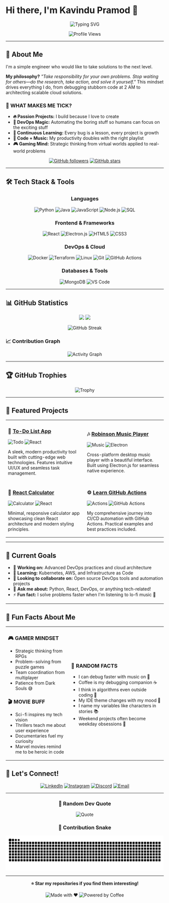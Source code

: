 # Hi there, I'm Kavindu Pramod 👋

<div align="center">
  
  ![Typing SVG](https://readme-typing-svg.herokuapp.com?font=Fira+Code&size=30&duration=3000&pause=1000&color=00D9FF&center=true&vCenter=true&width=600&lines=Software+Engineer+%F0%9F%9A%80;DevOps+Enthusiast+%E2%9A%99%EF%B8%8F;Lifelong+Learner+%F0%9F%93%9A;Problem+Solver+%F0%9F%92%A1)
  
  <img src="https://komarev.com/ghpvc/?username=KavinduPramod&color=blueviolet&style=flat-square&label=Profile+Views" alt="Profile Views"/>
  
</div>

---

## 🚀 About Me

<tr>
<td width="60%">

I'm a simple engineer who would like to take solutions to the next level.

**My philosophy?** *"Take responsibility for your own problems. Stop waiting for others—do the research, take action, and solve it yourself."* This mindset drives everything I do, from debugging stubborn code at 2 AM to architecting scalable cloud solutions.

### 🎨 **WHAT MAKES ME TICK?**

- **🔥 Passion Projects:** I build because I love to create
- **🚀 DevOps Magic:** Automating the boring stuff so humans can focus on the exciting stuff
- **🧠 Continuous Learning:** Every bug is a lesson, every project is growth
- **🎵 Code + Music:** My productivity doubles with the right playlist
- **🎮 Gaming Mind:** Strategic thinking from virtual worlds applied to real-world problems

</td>
</tr>

<div align="center">
  
  [![GitHub followers](https://img.shields.io/github/followers/KavinduPramod?style=social)](https://github.com/KavinduPramod)
  [![GitHub stars](https://img.shields.io/github/stars/KavinduPramod?style=social)](https://github.com/KavinduPramod)
  
</div>

---

## 🛠️ Tech Stack & Tools

<div align="center">

### Languages
![Python](https://img.shields.io/badge/Python-3776AB?style=for-the-badge&logo=python&logoColor=white)
![Java](https://img.shields.io/badge/Java-ED8B00?style=for-the-badge&logo=openjdk&logoColor=white)
![JavaScript](https://img.shields.io/badge/JavaScript-F7DF1E?style=for-the-badge&logo=javascript&logoColor=black)
![Node.js](https://img.shields.io/badge/Node.js-43853D?style=for-the-badge&logo=node.js&logoColor=white)
![SQL](https://img.shields.io/badge/SQL-316192?style=for-the-badge&logo=postgresql&logoColor=white)

### Frontend & Frameworks
![React](https://img.shields.io/badge/React-20232A?style=for-the-badge&logo=react&logoColor=61DAFB)
![Electron.js](https://img.shields.io/badge/Electron-191970?style=for-the-badge&logo=Electron&logoColor=white)
![HTML5](https://img.shields.io/badge/HTML5-E34F26?style=for-the-badge&logo=html5&logoColor=white)
![CSS3](https://img.shields.io/badge/CSS3-1572B6?style=for-the-badge&logo=css3&logoColor=white)

### DevOps & Cloud
![Docker](https://img.shields.io/badge/Docker-2496ED?style=for-the-badge&logo=docker&logoColor=white)
![Terraform](https://img.shields.io/badge/Terraform-623CE4?style=for-the-badge&logo=terraform&logoColor=white)
![Linux](https://img.shields.io/badge/Linux-FCC624?style=for-the-badge&logo=linux&logoColor=black)
![Git](https://img.shields.io/badge/Git-F05032?style=for-the-badge&logo=git&logoColor=white)
![GitHub Actions](https://img.shields.io/badge/GitHub_Actions-2088FF?style=for-the-badge&logo=github-actions&logoColor=white)

### Databases & Tools
![MongoDB](https://img.shields.io/badge/MongoDB-4EA94B?style=for-the-badge&logo=mongodb&logoColor=white)
![VS Code](https://img.shields.io/badge/VS_Code-007ACC?style=for-the-badge&logo=visual-studio-code&logoColor=white)

</div>

---

## 📊 GitHub Statistics

<div align="center">
  
  <img height="180em" src="https://github-readme-stats.vercel.app/api?username=KavinduPramod&show_icons=true&theme=tokyonight&include_all_commits=true&count_private=true"/>
  <img height="180em" src="https://github-readme-stats.vercel.app/api/top-langs/?username=KavinduPramod&layout=compact&langs_count=8&theme=tokyonight"/>
  
</div>

<div align="center">
  
  ![GitHub Streak](https://github-readme-streak-stats.herokuapp.com/?user=KavinduPramod&theme=tokyonight)
  
</div>

### 📈 Contribution Graph
<div align="center">
  
  ![Activity Graph](https://github-readme-activity-graph.vercel.app/graph?username=KavinduPramod&bg_color=1a1b27&color=38bdae&line=70a5fd&point=bf91f3&area=true&hide_border=true)
  
</div>

---

## 🏆 GitHub Trophies

<div align="center">
  
  ![Trophy](https://github-profile-trophy.vercel.app/?username=KavinduPramod&theme=tokyonight&no-frame=false&no-bg=false&margin-w=4&row=1)
  
</div>

---

## 🌟 Featured Projects

<div align="center">

<table>
<tr>
<td width="50%">

### 📝 [To-Do List App](https://github.com/KavinduPramod/todo-list)
![Todo](https://img.shields.io/badge/Status-Active-success?style=flat-square)
![React](https://img.shields.io/badge/React-61DAFB?style=flat-square&logo=react&logoColor=white)

A sleek, modern productivity tool built with cutting-edge web technologies. Features intuitive UI/UX and seamless task management.

</td>
<td width="50%">

### 🎶 [Robinson Music Player](https://github.com/KavinduPramod/Robinson-MusicPlayer)
![Music](https://img.shields.io/badge/Status-Completed-blue?style=flat-square)
![Electron](https://img.shields.io/badge/Electron-47848F?style=flat-square&logo=electron&logoColor=white)

Cross-platform desktop music player with a beautiful interface. Built using Electron.js for seamless native experience.

</td>
</tr>
<tr>
<td width="50%">

### 🧮 [React Calculator](https://github.com/KavinduPramod/react_calculator)
![Calculator](https://img.shields.io/badge/Status-Active-success?style=flat-square)
![React](https://img.shields.io/badge/React-61DAFB?style=flat-square&logo=react&logoColor=white)

Minimal, responsive calculator app showcasing clean React architecture and modern styling principles.

</td>
<td width="50%">

### ⚙️ [Learn GitHub Actions](https://github.com/KavinduPramod/learn-git-actions)
![Actions](https://img.shields.io/badge/Status-Learning-yellow?style=flat-square)
![GitHub Actions](https://img.shields.io/badge/GitHub_Actions-2088FF?style=flat-square&logo=github-actions&logoColor=white)

My comprehensive journey into CI/CD automation with GitHub Actions. Practical examples and best practices included.

</td>
</tr>
</table>

</div>

---

## 🎯 Current Goals

- 🔭 **Working on:** Advanced DevOps practices and cloud architecture
- 🌱 **Learning:** Kubernetes, AWS, and Infrastructure as Code
- 👯 **Looking to collaborate on:** Open source DevOps tools and automation projects
- 💬 **Ask me about:** Python, React, DevOps, or anything tech-related!
- ⚡ **Fun fact:** I solve problems faster when I'm listening to lo-fi music 🎵

---
## 🌈 Fun Facts About Me
<div align="center">

<table>
<tr>
<td width="40%">

### 🎮 **GAMER MINDSET**
- Strategic thinking from RPGs
- Problem-solving from puzzle games  
- Team coordination from multiplayer
- Patience from Dark Souls 😅

### 🎬 **MOVIE BUFF**
- Sci-fi inspires my tech vision
- Thrillers teach me about user experience
- Documentaries fuel my curiosity
- Marvel movies remind me to be heroic in code

</td>
<td width="60%">

### 🔮 **RANDOM FACTS**
- I can debug faster with music on 🎵
- Coffee is my debugging companion ☕
- I think in algorithms even outside coding 🧠
- My IDE theme changes with my mood 🎨
- I name my variables like characters in stories 📚
- Weekend projects often become weekday obsessions 🚀

</td>
</tr>
</table>

</div>

## 🤝 Let's Connect!

<div align="center">

[![LinkedIn](https://img.shields.io/badge/LinkedIn-0077B5?style=for-the-badge&logo=linkedin&logoColor=white)](https://www.linkedin.com/in/kavindupramod)
[![Instagram](https://img.shields.io/badge/Instagram-E4405F?style=for-the-badge&logo=instagram&logoColor=white)](https://www.instagram.com/kavindu_pramod_55)
[![Discord](https://img.shields.io/badge/Discord-7289DA?style=for-the-badge&logo=discord&logoColor=white)](https://discordapp.com/users/kavindupramod55#4162)
[![Email](https://img.shields.io/badge/Email-D14836?style=for-the-badge&logo=gmail&logoColor=white)](mailto:kavindupramod55@gmail.com)

</div>

---

<div align="center">
  
  ### 💭 Random Dev Quote
  ![Quote](https://quotes-github-readme.vercel.app/api?type=horizontal&theme=tokyonight)
  
  ### 🐍 Contribution Snake
  ![Snake animation](https://github.com/KavinduPramod/KavinduPramod/blob/output/github-contribution-grid-snake.svg)
  
</div>

---

<div align="center">
  
  **⭐ Star my repositories if you find them interesting!**
  
  ![Made with ❤️](https://img.shields.io/badge/Made%20with-❤️-red?style=for-the-badge)
  ![Powered by Coffee](https://img.shields.io/badge/Powered%20by-☕-brown?style=for-the-badge)
  
</div>

<!--
**KavinduPramod/KavinduPramod** is a ✨ special ✨ repository because its `README.md` (this file) appears on your GitHub profile.
-->
